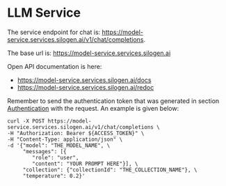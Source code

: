 # LLM Service

The service endpoint for chat is: https://model-service.services.silogen.ai/v1/chat/completions.

The base url is: https://model-service.services.silogen.ai

Open API documentation is here:

- https://model-service.services.silogen.ai/docs
- https://model-service.services.silogen.ai/redoc

Remember to send the authentication token that was generated in section [Authentication](../authentication.md) with the request. An example is given below:

```console
curl -X POST https://model-service.services.silogen.ai/v1/chat/completions \
-H "Authorization: Bearer ${ACCESS_TOKEN}" \
-H "Content-Type: application/json" \
-d '{"model": "THE_MODEL_NAME", \
     "messages": [{
        "role": "user",
        "content": "YOUR PROMPT HERE"}], \
     "collection": {"collectionId": "THE_COLLECTION_NAME"}, \
     "temperature": 0.2}'
```
